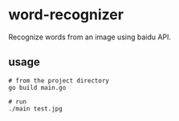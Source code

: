 # word-recognizer
Recognize words from an image using baidu API.

## usage
```shell
# from the project directory
go build main.go

# run
./main test.jpg
```
